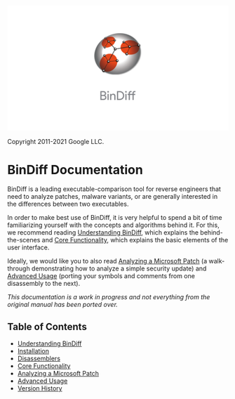 ![BinDiff Logo](images/bindiff-lockup-vertical.png)

Copyright 2011-2021 Google LLC.

# BinDiff Documentation

BinDiff is a leading executable-comparison tool for reverse engineers that need
to analyze patches, malware variants, or are generally interested in the
differences between two executables.

In order to make best use of BinDiff, it is very helpful to spend a bit of time
familiarizing yourself with the concepts and algorithms behind it. For this, we
recommend reading [Understanding BinDiff](concepts.md), which explains the
behind-the-scenes and
[Core Functionality](https://www.zynamics.com/bindiff/manual/#chapCoreFunc),
which explains the basic elements of the user interface.

Ideally, we would like you to also read
[Analyzing a Microsoft Patch](https://www.zynamics.com/bindiff/manual/#chapWalkthrough)
(a walk-through demonstrating how to analyze a simple security update) and
[Advanced Usage](https://www.zynamics.com/bindiff/manual/#N20AB6)
(porting your symbols and comments from one disassembly to the next).

*This documentation is a work in progress and not everything from the original
manual has been ported over.*

## Table of Contents

- [Understanding BinDiff](concepts.md)
- [Installation](https://www.zynamics.com/bindiff/manual/#N201AE)
- [Disassemblers](disassemblers.md)
- [Core Functionality](https://www.zynamics.com/bindiff/manual/#chapCoreFunc)
- [Analyzing a Microsoft Patch](https://www.zynamics.com/bindiff/manual/#chapWalkthrough)
- [Advanced Usage](https://www.zynamics.com/bindiff/manual/#N20AB6)
- [Version History](version-history.md)